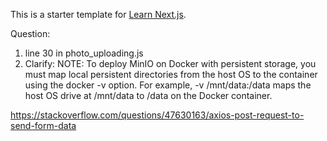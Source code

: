 This is a starter template for [Learn Next.js](https://nextjs.org/learn).

Question: 
1. line 30 in photo_uploading.js
2. Clarify: NOTE: To deploy MinIO on Docker with persistent storage, you must map local persistent directories from the host OS to the container using the docker -v option. For example, -v /mnt/data:/data maps the host OS drive at /mnt/data to /data on the Docker container.


https://stackoverflow.com/questions/47630163/axios-post-request-to-send-form-data